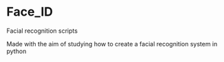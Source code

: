 # Face_ID

Facial recognition scripts 

Made with the aim of studying how to create a facial recognition system in python 
